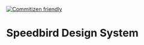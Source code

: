 [![Commitizen friendly](https://img.shields.io/badge/commitizen-friendly-brightgreen.svg)](http://commitizen.github.io/cz-cli/)

# Speedbird Design System



